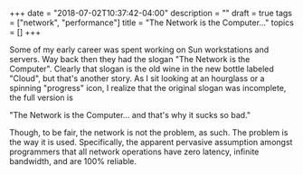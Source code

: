 +++
date = "2018-07-02T10:37:42-04:00"
description = ""
draft = true
tags = ["network", "performance"]
title = "The Network is the Computer..."
topics = []
+++

Some of my early career was spent working on Sun workstations and
servers.  Way back then they had the slogan "The Network is the
Computer".  Clearly that slogan is the old wine in the new bottle
labeled "Cloud", but that's another story.  As I sit looking at an
hourglass or a spinning "progress" icon, I realize that the original
slogan was incomplete, the full version is

"The Network is the Computer... and that's why it sucks so bad."

Though, to be fair, the network is not the problem, as such.  The
problem is the way it is used.  Specifically, the apparent pervasive
assumption amongst programmers that all network operations have zero
latency, infinite bandwidth, and are 100% reliable.
